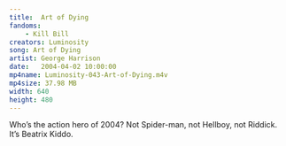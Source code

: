 ```yaml
---
title:  Art of Dying
fandoms:
    - Kill Bill
creators: Luminosity
song: Art of Dying
artist: George Harrison
date:   2004-04-02 10:00:00
mp4name: Luminosity-043-Art-of-Dying.m4v
mp4size: 37.98 MB
width: 640
height: 480
---
```


Who’s the action hero of 2004? Not Spider-man, not Hellboy, not Riddick. It’s Beatrix Kiddo.
  